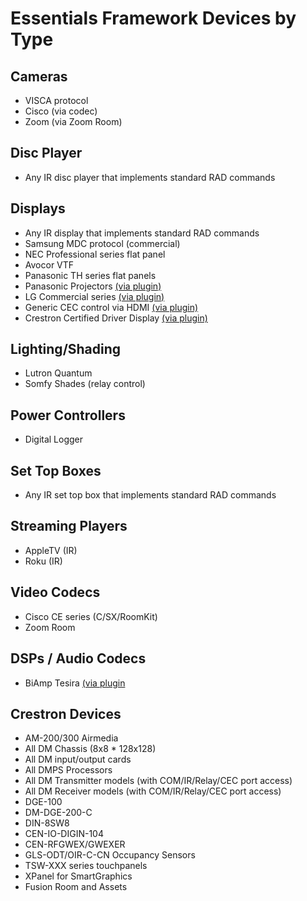 # Essentials Framework Devices by Type

## Cameras

* VISCA protocol
* Cisco (via codec)
* Zoom (via Zoom Room)

## Disc Player

* Any IR disc player that implements standard RAD commands

## Displays

* Any IR display that implements standard RAD commands
* Samsung MDC protocol (commercial)
* NEC Professional series flat panel
* Avocor VTF
* Panasonic TH series flat panels
* Panasonic Projectors [(via plugin)](https://github.com/PepperDash/epi-display-panasonic-projectors)
* LG Commercial series [(via plugin)](https://github.com/PepperDash/epi-display-lg)
* Generic CEC control via HDMI [(via plugin)](https://github.com/PepperDash/epi-generic-cec-display)
* Crestron Certified Driver Display [(via plugin)](https://github.com/batourin/epi-display-ccd)

## Lighting/Shading

* Lutron Quantum
* Somfy Shades (relay control)

## Power Controllers

* Digital Logger

## Set Top Boxes

* Any IR set top box that implements standard RAD commands

## Streaming Players

* AppleTV (IR)
* Roku (IR)

## Video Codecs

* Cisco CE series (C/SX/RoomKit)
* Zoom Room

## DSPs / Audio Codecs

* BiAmp Tesira [(via plugin](https://github.com/PepperDash/epi-dsp-tesira)

## Crestron Devices

* AM-200/300 Airmedia
* All DM Chassis (8x8 * 128x128)
* All DM input/output cards
* All DMPS Processors
* All DM Transmitter models (with COM/IR/Relay/CEC port access)
* All DM Receiver models (with COM/IR/Relay/CEC port access)
* DGE-100
* DM-DGE-200-C
* DIN-8SW8
* CEN-IO-DIGIN-104
* CEN-RFGWEX/GWEXER
* GLS-ODT/OIR-C-CN Occupancy Sensors
* TSW-XXX series touchpanels
* XPanel for SmartGraphics
* Fusion Room and Assets
